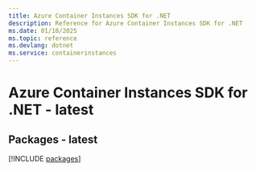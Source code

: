 ```yaml
---
title: Azure Container Instances SDK for .NET
description: Reference for Azure Container Instances SDK for .NET
ms.date: 01/10/2025
ms.topic: reference
ms.devlang: dotnet
ms.service: containerinstances
---
```

# Azure Container Instances SDK for .NET - latest
## Packages - latest
[!INCLUDE [packages](container-instances-index.md)]